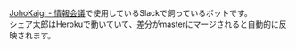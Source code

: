 [JohoKaigi - 情報会議](http://johokaigi.org/)で使用しているSlackで飼っているボットです。  
シェア太郎はHerokuで動いていて、差分がmasterにマージされると自動的に反映されます。
